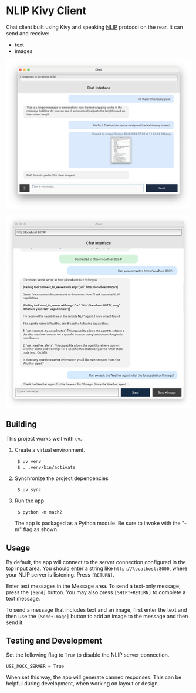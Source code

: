 
# NLIP Kivy Client

Chat client built using Kivy and speaking [NLIP](https://github.com/nlip-project) protocol on the rear.  It can send and receive:

- text
- images

![Mach2 Screenshot](imgs/mach2-1.png)

![Mach2 Screenshot the Second](imgs/mach2-2.png)


## Building

This project works well with `uv`.

1. Create a virtual environment.

        $ uv venv
    	$ . .venv/bin/activate
		
2. Synchronize the project dependencies

        $ uv sync
		
3. Run the app

        $ python -m mach2
        
    The app is packaged as a Python module.  Be sure to invoke with the "-m" flag as shown.
		

## Usage

By default, the app will connect to the server connection configured in the top input area.  You should enter a string like `http://localhost:8000`, where your NLIP server is listening.  Press `[RETURN]`.

Enter text messages in the Message area.  To send a text-only message, press the `[Send]` button.  You may also press `[SHIFT+RETURN]` to complete a text message.

To send a message that includes text and an image, first enter the text and then use the `[Send+Image]` button to add an image to the message and then send it.


## Testing and Development

Set the following flag to `True` to disable the NLIP server connection.

    USE_MOCK_SERVER = True
	
When set this way, the app will generate canned responses.  This can be helpful during development, when working on layout or design.


